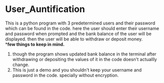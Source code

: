 # User_Auntification
This is a python program with 3 predetermined users and their password which can be found in the code. 
here the user should enter their username and password when prompted and the bank balance of the user will be displayed. 
then the user will be able to withdraw or deposit money.  
*****few things to keep in mind.****
1) though the program shows updated bank balance in the terminal after withdrawing or depositing the values of it in the code doesn't actuallly change.
2) This is just a demo and you shouldn't keep your username and password in the code. specially without encryption.
